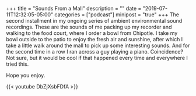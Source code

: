 +++
title = "Sounds From a Mall"
description = ""
date = "2019-07-11T12:32:05-05:00"
categories = ["podcast"]
minipost = "true"
+++
The second installment in my ongoing series of ambient environmental sound recordings. These are the sounds of me packing up my recorder and walking to the food court, where I order a bowl from Chipotle. I take my bowl outside to the patio to enjoy the fresh air and sunshine, after which I take a little walk around the mall to pick up some interesting sounds. And for the second time in a row I ran across a guy playing a piano. Coincidence? Not sure, but it would be cool if that happened every time and everywhere I tried this.

Hope you enjoy.

{{< youtube DbZjXsbFDfA >}}
